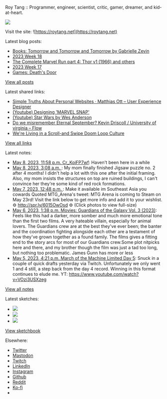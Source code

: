 Roy Tang :: Programmer, engineer, scientist, critic, gamer, dreamer, and kid-at-heart.

![](https://roytang.net/static/img/profile.jpg)

Visit the site: ![https://roytang.net](https://roytang.net)

Latest blog posts:

- [Books: Tomorrow and Tomorrow and Tomorrow by Gabrielle Zevin](https://roytang.net/2023/05/tomorrow3/)
- [2023 Week 18](https://roytang.net/2023/05/2023-week-18/)
- [The Complete Marvel Run part 4: Thor v1 (1966) and others](https://roytang.net/2023/05/marvel-run-4-thor-etc/)
- [2023 Week 17](https://roytang.net/2023/04/2023-week-17/)
- [Games: Death&#x27;s Door](https://roytang.net/2023/04/deaths-door/)

[View all posts](https://roytang.net/blog)

Latest shared links:

- [Simple Truths About Personal Websites · Matthias Ott – User Experience Designer](https://roytang.net/2023/05/2f07d0b9eb218d0fd5bf9ab08ebc1550/)
- [(Youtube) Designing &#x27;MARVEL SNAP&#x27;](https://roytang.net/2023/05/74a9006634453b123e2cdbb6791f7d7c/)
- [(Youtube) Star Wars by Wes Anderson](https://roytang.net/2023/05/2b9a3fc8eb845e8130d7d1950a51a23c/)
- [Do we misremember Eternal September? Kevin Driscoll / University of virginia – Flow](https://roytang.net/2023/05/5dfd4c3d34da6f2540d0fdf384712eb3/)
- [We&#x27;re Living in a Scroll-and Swipe Doom Loop Culture](https://roytang.net/2023/05/76b9e430a6da3f404a146464d40c65b5/)

[View all links](https://roytang.net/links)

Latest notes:

- [May 8, 2023, 11:58 p.m. Cr_KoiFP7wf](https://roytang.net/2023/05/Cr_KoiFP7wf/): Haven&#x27;t been here in a while
- [May 8, 2023, 3:08 a.m. ](https://roytang.net/2023/05/3bfa2655f1d8bf6a94dc76be69d8d757/): My mom finally finished Jigsaw puzzle no. 2 after 4 months! I didn&#x27;t help a lot with this one after the initial framing. Also, my mom insists the structures on top are ruined buildings, I can&#x27;t convince her they&#x27;re some kind of red rock formations.
- [May 7, 2023, 12:48 p.m. ](https://roytang.net/2023/05/1655071997142114305/): Make it available im Southeast Asia you cowards Quoted MTG_Arena&#x27;s tweet: MTG Arena is coming to Steam on May 23rd! Visit the link below to get more info and add it to your wishlist. ⚙️ http://spr.ly/6015OwOsd ⚙️ (Click photos to view full-size)
- [May 6, 2023, 1:38 p.m. Movies: Guardians of the Galaxy Vol. 3 (2023)](https://roytang.net/2023/05/guardians-of-the-galaxy-vol-3-2023/): Feels like this had a darker, more somber and much more emotional tone than the first two films. A very hateable villain, especially for animal lovers. The Guardians crew are at the best they&#x27;ve ever been; the banter and the coordination fighting alongside each other are a testament of how they&#x27;ve grown together as a found family. The films gives a fitting end to the story arcs for most of our Guardians crew.Some plot nitpicks here and there, and my brother though the film was just a tad too long, but nothing too problematic. James Gunn has more or less
- [May 5, 2023, 4:21 p.m. March of the Machine Limited Day 5](https://roytang.net/2023/05/mtgmom-limited-day5/): Snuck in a couple of quick drafts yesterday via Twitch. Unfortunately we only went 1 and 4 still, a step back from the day 4 record. Winning in this format continues to elude me. YT: https://www.youtube.com/watch?v=VOzi3USXzeg

[View all notes](https://roytang.net/notes)

Latest sketches:


- ![](https://roytang.net/media/cache/3c/da/3cda657c471879c3cfa81b898b810cd6.jpg)
- ![](https://roytang.net/media/cache/a2/60/a260eacc913ee7c542024b154923702f.jpg)
- ![](https://roytang.net/media/cache/e0/88/e0888b7f7a1e342aba8cced2a0784cc4.jpg)

[View sketchbook](https://roytang.net/albums/sketchbook)


Elsewhere:

- [Twitter](https://twitter.com/roytang)
- [Mastodon](https://indieweb.social/@roytang)
- [Twitch](https://twitch.tv/twitchyroy)
- [LinkedIn](https://www.linkedin.com/in/roytang)
- [Instagram](https://instagram.com/roytang0400)
- [Github](https://github.com/roytang)
- [Reddit](https://reddit.com/u/hungryroy)
- [Ko-fi](https://ko-fi.com/roytang)
- [](mailto:hello@roytang.net)
